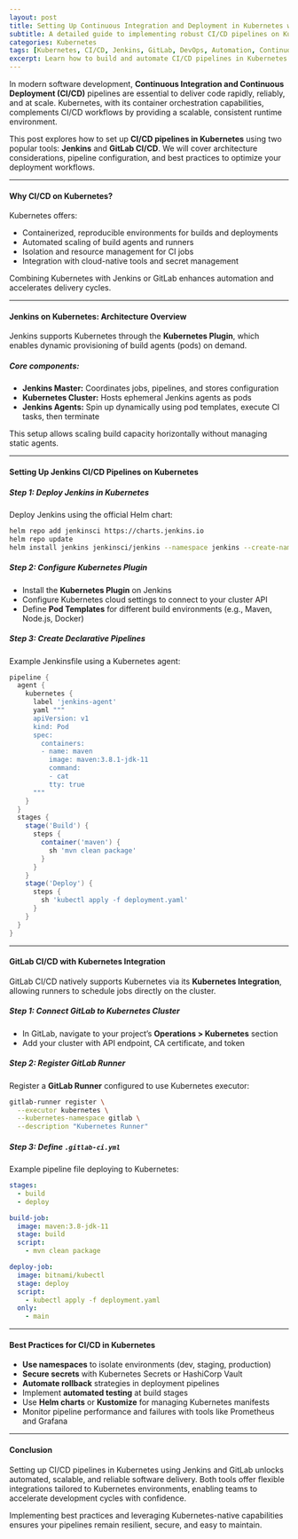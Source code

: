 ```yaml
---
layout: post
title: Setting Up Continuous Integration and Deployment in Kubernetes with Jenkins and GitLab
subtitle: A detailed guide to implementing robust CI/CD pipelines on Kubernetes using Jenkins and GitLab
categories: Kubernetes
tags: [Kubernetes, CI/CD, Jenkins, GitLab, DevOps, Automation, Continuous Integration, Continuous Deployment, Pipelines, Containers]
excerpt: Learn how to build and automate CI/CD pipelines in Kubernetes environments leveraging Jenkins and GitLab for seamless integration and deployment workflows.
---
```

In modern software development, **Continuous Integration and Continuous Deployment (CI/CD)** pipelines are essential to deliver code rapidly, reliably, and at scale. Kubernetes, with its container orchestration capabilities, complements CI/CD workflows by providing a scalable, consistent runtime environment.

This post explores how to set up **CI/CD pipelines in Kubernetes** using two popular tools: **Jenkins** and **GitLab CI/CD**. We will cover architecture considerations, pipeline configuration, and best practices to optimize your deployment workflows.

---

#### Why CI/CD on Kubernetes?

Kubernetes offers:

- Containerized, reproducible environments for builds and deployments
- Automated scaling of build agents and runners
- Isolation and resource management for CI jobs
- Integration with cloud-native tools and secret management

Combining Kubernetes with Jenkins or GitLab enhances automation and accelerates delivery cycles.

---

#### Jenkins on Kubernetes: Architecture Overview

Jenkins supports Kubernetes through the **Kubernetes Plugin**, which enables dynamic provisioning of build agents (pods) on demand.

##### Core components:

- **Jenkins Master:** Coordinates jobs, pipelines, and stores configuration
- **Kubernetes Cluster:** Hosts ephemeral Jenkins agents as pods
- **Jenkins Agents:** Spin up dynamically using pod templates, execute CI tasks, then terminate

This setup allows scaling build capacity horizontally without managing static agents.

---

#### Setting Up Jenkins CI/CD Pipelines on Kubernetes

##### Step 1: Deploy Jenkins in Kubernetes

Deploy Jenkins using the official Helm chart:

```bash
helm repo add jenkinsci https://charts.jenkins.io
helm repo update
helm install jenkins jenkinsci/jenkins --namespace jenkins --create-namespace
```

##### Step 2: Configure Kubernetes Plugin

- Install the **Kubernetes Plugin** on Jenkins
- Configure Kubernetes cloud settings to connect to your cluster API
- Define **Pod Templates** for different build environments (e.g., Maven, Node.js, Docker)

##### Step 3: Create Declarative Pipelines

Example Jenkinsfile using a Kubernetes agent:

```groovy
pipeline {
  agent {
    kubernetes {
      label 'jenkins-agent'
      yaml """
      apiVersion: v1
      kind: Pod
      spec:
        containers:
        - name: maven
          image: maven:3.8.1-jdk-11
          command:
          - cat
          tty: true
      """
    }
  }
  stages {
    stage('Build') {
      steps {
        container('maven') {
          sh 'mvn clean package'
        }
      }
    }
    stage('Deploy') {
      steps {
        sh 'kubectl apply -f deployment.yaml'
      }
    }
  }
}
```

---

#### GitLab CI/CD with Kubernetes Integration

GitLab CI/CD natively supports Kubernetes via its **Kubernetes Integration**, allowing runners to schedule jobs directly on the cluster.

##### Step 1: Connect GitLab to Kubernetes Cluster

- In GitLab, navigate to your project’s **Operations > Kubernetes** section
- Add your cluster with API endpoint, CA certificate, and token

##### Step 2: Register GitLab Runner

Register a **GitLab Runner** configured to use Kubernetes executor:

```bash
gitlab-runner register \
  --executor kubernetes \
  --kubernetes-namespace gitlab \
  --description "Kubernetes Runner"
```

##### Step 3: Define `.gitlab-ci.yml`

Example pipeline file deploying to Kubernetes:

```yaml
stages:
  - build
  - deploy

build-job:
  image: maven:3.8-jdk-11
  stage: build
  script:
    - mvn clean package

deploy-job:
  image: bitnami/kubectl
  stage: deploy
  script:
    - kubectl apply -f deployment.yaml
  only:
    - main
```

---

#### Best Practices for CI/CD in Kubernetes

- **Use namespaces** to isolate environments (dev, staging, production)
- **Secure secrets** with Kubernetes Secrets or HashiCorp Vault
- **Automate rollback** strategies in deployment pipelines
- Implement **automated testing** at build stages
- Use **Helm charts** or **Kustomize** for managing Kubernetes manifests
- Monitor pipeline performance and failures with tools like Prometheus and Grafana

---

#### Conclusion

Setting up CI/CD pipelines in Kubernetes using Jenkins and GitLab unlocks automated, scalable, and reliable software delivery. Both tools offer flexible integrations tailored to Kubernetes environments, enabling teams to accelerate development cycles with confidence.

Implementing best practices and leveraging Kubernetes-native capabilities ensures your pipelines remain resilient, secure, and easy to maintain.

